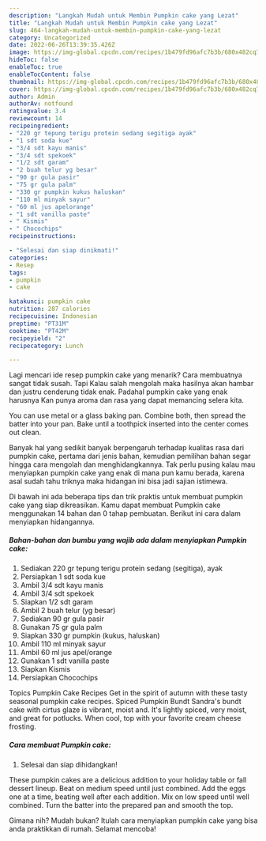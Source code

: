 ```yaml
---
description: "Langkah Mudah untuk Membin Pumpkin cake yang Lezat"
title: "Langkah Mudah untuk Membin Pumpkin cake yang Lezat"
slug: 464-langkah-mudah-untuk-membin-pumpkin-cake-yang-lezat
category: Uncategorized
date: 2022-06-26T13:39:35.426Z
image: https://img-global.cpcdn.com/recipes/1b479fd96afc7b3b/680x482cq70/pumpkin-cake-foto-resep-utama.jpg
hideToc: false
enableToc: true
enableTocContent: false
thumbnail: https://img-global.cpcdn.com/recipes/1b479fd96afc7b3b/680x482cq70/pumpkin-cake-foto-resep-utama.jpg
cover: https://img-global.cpcdn.com/recipes/1b479fd96afc7b3b/680x482cq70/pumpkin-cake-foto-resep-utama.jpg
author: Admin
authorAv: notfound
ratingvalue: 3.4
reviewcount: 14
recipeingredient:
- "220 gr tepung terigu protein sedang segitiga ayak"
- "1 sdt soda kue"
- "3/4 sdt kayu manis"
- "3/4 sdt spekoek"
- "1/2 sdt garam"
- "2 buah telur yg besar"
- "90 gr gula pasir"
- "75 gr gula palm"
- "330 gr pumpkin kukus haluskan"
- "110 ml minyak sayur"
- "60 ml jus apelorange"
- "1 sdt vanilla paste"
- " Kismis"
- " Chocochips"
recipeinstructions:

- "Selesai dan siap dinikmati!"
categories:
- Resep
tags:
- pumpkin
- cake

katakunci: pumpkin cake 
nutrition: 287 calories
recipecuisine: Indonesian
preptime: "PT31M"
cooktime: "PT42M"
recipeyield: "2"
recipecategory: Lunch

---
```



Lagi mencari ide resep pumpkin cake yang menarik? Cara membuatnya sangat tidak susah. Tapi Kalau salah mengolah maka hasilnya akan hambar dan justru cenderung tidak enak. Padahal pumpkin cake yang enak harusnya Kan punya aroma dan rasa yang dapat memancing selera kita.


You can use metal or a glass baking pan. Combine both, then spread the batter into your pan. Bake until a toothpick inserted into the center comes out clean.

Banyak hal yang sedikit banyak berpengaruh terhadap kualitas rasa dari pumpkin cake, pertama dari jenis bahan, kemudian pemilihan bahan segar hingga cara mengolah dan menghidangkannya. Tak perlu pusing kalau mau menyiapkan pumpkin cake yang enak di mana pun kamu berada, karena asal sudah tahu triknya maka hidangan ini bisa jadi sajian istimewa.


Di bawah ini ada beberapa tips dan trik praktis untuk membuat pumpkin cake yang siap dikreasikan. Kamu dapat membuat Pumpkin cake menggunakan 14 bahan dan 0 tahap pembuatan. Berikut ini cara dalam menyiapkan hidangannya.

<!--inarticleads1-->

##### Bahan-bahan dan bumbu yang wajib ada dalam menyiapkan Pumpkin cake:

1. Sediakan 220 gr tepung terigu protein sedang (segitiga), ayak
1. Persiapkan 1 sdt soda kue
1. Ambil 3/4 sdt kayu manis
1. Ambil 3/4 sdt spekoek
1. Siapkan 1/2 sdt garam
1. Ambil 2 buah telur (yg besar)
1. Sediakan 90 gr gula pasir
1. Gunakan 75 gr gula palm
1. Siapkan 330 gr pumpkin (kukus, haluskan)
1. Ambil 110 ml minyak sayur
1. Ambil 60 ml jus apel/orange
1. Gunakan 1 sdt vanilla paste
1. Siapkan  Kismis
1. Persiapkan  Chocochips


Topics Pumpkin Cake Recipes Get in the spirit of autumn with these tasty seasonal pumpkin cake recipes. Spiced Pumpkin Bundt Sandra&#39;s bundt cake with cirtus glaze is vibrant, moist and. It&#39;s lightly spiced, very moist, and great for potlucks. When cool, top with your favorite cream cheese frosting. 

<!--inarticleads2-->

##### Cara membuat Pumpkin cake:


1. Selesai dan siap dihidangkan!

These pumpkin cakes are a delicious addition to your holiday table or fall dessert lineup. Beat on medium speed until just combined. Add the eggs one at a time, beating well after each addition. Mix on low speed until well combined. Turn the batter into the prepared pan and smooth the top. 

Gimana nih? Mudah bukan? Itulah cara menyiapkan pumpkin cake yang bisa anda praktikkan di rumah. Selamat mencoba!
